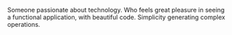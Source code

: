 Someone passionate about technology. 
Who feels great pleasure in seeing a functional application, with beautiful code. Simplicity generating complex operations.


<!---
m4rc310RCP/m4rc310RCP is a ✨ special ✨ repository because its `README.md` (this file) appears on your GitHub profile.
You can click the Preview link to take a look at your changes.
--->
